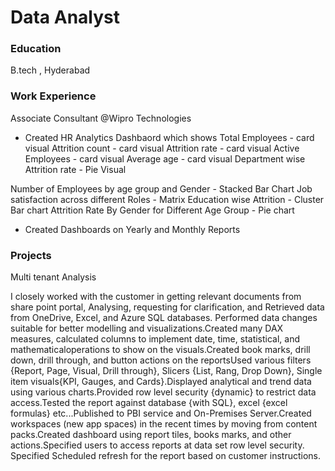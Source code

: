 # Data Analyst

### Education
B.tech , Hyderabad   

### Work Experience
Associate Consultant @Wipro Technologies
- Created HR Analytics Dashbaord which shows
 Total Employees - card visual
 Attrition count - card visual
 Attrition rate  - card visual
 Active Employees - card visual
 Average age      - card visual
 Department wise Attrition rate - Pie Visual

 Number of Employees by age group and Gender - Stacked Bar Chart 
 Job satisfaction across different Roles - Matrix
 Education wise Attrition - Cluster Bar chart
 Attrition Rate By Gender for Different Age Group - Pie chart

- Created Dashboards on Yearly and Monthly Reports

### Projects
Multi tenant Analysis

I closely worked with the customer in getting relevant documents from share point portal,
Analysing, requesting for clarification, and Retrieved data from OneDrive, Excel, and Azure SQL databases.
Performed data changes suitable for better modelling and visualizations.Created many DAX measures, calculated columns to implement date, time, statistical, and mathematicaloperations to show on the visuals.Created book marks, drill down, drill through, and button actions on the reportsUsed various filters {Report, Page, Visual, Drill through}, Slicers {List, Rang, Drop Down}, Single item visuals{KPI, Gauges, and Cards}.Displayed analytical and trend data using various charts.Provided row level security {dynamic} to restrict data access.Tested the report against database {with SQL}, excel {excel formulas} etc...Published to PBI service and On-Premises Server.Created workspaces (new app spaces) in the recent times by moving from content packs.Created dashboard using report tiles, books marks, and other actions.Specified users to access reports at data set row level security. Specified Scheduled refresh for the report based on customer instructions.
